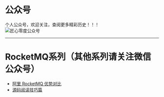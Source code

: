 # 公众号
个人公众号，欢迎关注，查阅更多精彩历史！！！<br/>
![匠心零度公众号](http://mmbiz.qpic.cn/mmbiz_jpg/1QxwhpDy7ia22WVqLUtYSojxCjl2Vt6QmkqW7vqKJibtQCeXbMzjIsSJ9HaFfMXTicgicAzNcGs5m2gYFfO6GkPrKg/640?wx_fmt=jpeg&tp=webp&wxfrom=5&wx_lazy=1)


-------------


# RocketMQ系列（其他系列请关注微信公众号）

- [阿里 RocketMQ 优势对比](https://mp.weixin.qq.com/s/KfBruI-tOz-eJuM2fgqyew)
- [源码阅读技巧篇](https://mp.weixin.qq.com/s/QDMPBVRB39_VBoU3BRUxKA)